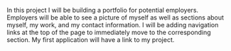 In this project I will be building a portfolio for potential employers. Employers will be able to see a picture of myself as well as sections about myself, my work, and my contact information. I will be adding navigation links at the top of the page to immediately move to the corresponding section. My first application will have a link to my project.